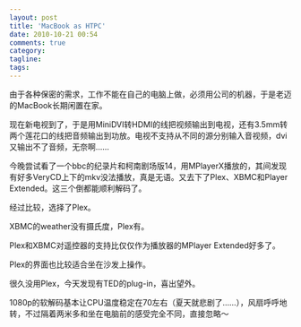 ```yaml
---
layout: post
title: 'MacBook as HTPC'
date: 2010-10-21 00:54
comments: true
category: 
tagline: 
tags:
---
```

    

由于各种保密的需求，工作不能在自己的电脑上做，必须用公司的机器，于是老迈的MacBook长期闲置在家。

现在新电视到了，于是用MiniDVI转HDMI的线把视频输出到电视，还有3.5mm转两个莲花口的线把音频输出到功放。电视不支持从不同的源分别输入音视频，dvi又输出不了音频，无奈啊……

今晚尝试看了一个bbc的纪录片和柯南剧场版14，用MPlayerX播放的，其间发现有好多VeryCD上下的mkv没法播放，真是无语。又去下了Plex、XBMC和Player Extended。这三个倒都能顺利解码了。

经过比较，选择了Plex。

XBMC的weather没有摄氏度，Plex有。

Plex和XBMC对遥控器的支持比仅仅作为播放器的MPlayer Extended好多了。

Plex的界面也比较适合坐在沙发上操作。

很久没用Plex，今天发现有TED的plug-in，喜出望外。

1080p的软解码基本让CPU温度稳定在70左右（夏天就悲剧了……），风扇呼呼地转，不过隔着两米多和坐在电脑前的感受完全不同，直接忽略～
